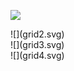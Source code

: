 ![](grid1.svg)
<br>
<div style="page-break-after: always;"></div>
![](grid2.svg)
<br>
<div style="page-break-after: always;"></div>
![](grid3.svg)
<br>
<div style="page-break-after: always;"></div>
![](grid4.svg)
<br>
<div style="page-break-after: always;"></div>
